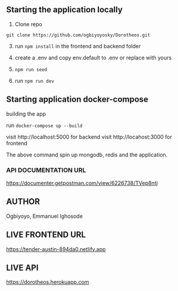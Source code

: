 ## Starting the application locally

1. Clone repo

`git clone https://github.com/ogbiyoyosky/Dorotheos.git`

3. run `npm install` in the frontend and backend folder

4. create a .env and copy env.default to .env or replace with yours

5. `npm run seed`

6. run `npm run dev`

## Starting application docker-compose

building the app

run `docker-compose up --build`

visit http://localhost:5000 for backend
visit http://locahost:3000 for frontend

The above command spin up mongodb, redis and the application.

### API DOCUMENTATION URL

https://documenter.getpostman.com/view/6226738/TVep8ntj

## AUTHOR

Ogbiyoyo, Emmanuel Ighosode

## LIVE FRONTEND URL

https://tender-austin-894da0.netlify.app

## LIVE API

https://dorotheos.herokuapp.com
